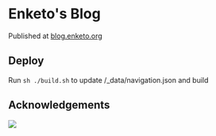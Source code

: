 Enketo's Blog
=======================

Published at [blog.enketo.org](https://blog.enketo.org)

## Deploy

Run `sh ./build.sh` to update /_data/navigation.json and build

## Acknowledgements

<a href="https://www.netlify.com">
  <img src="https://www.netlify.com/img/global/badges/netlify-light.svg">
</a>
